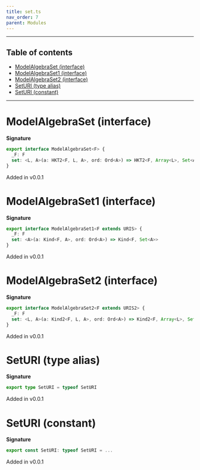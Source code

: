 ```yaml
---
title: set.ts
nav_order: 7
parent: Modules
---
```


---

<h2 class="text-delta">Table of contents</h2>

- [ModelAlgebraSet (interface)](#modelalgebraset-interface)
- [ModelAlgebraSet1 (interface)](#modelalgebraset1-interface)
- [ModelAlgebraSet2 (interface)](#modelalgebraset2-interface)
- [SetURI (type alias)](#seturi-type-alias)
- [SetURI (constant)](#seturi-constant)

---

# ModelAlgebraSet (interface)

**Signature**

```ts
export interface ModelAlgebraSet<F> {
  _F: F
  set: <L, A>(a: HKT2<F, L, A>, ord: Ord<A>) => HKT2<F, Array<L>, Set<A>>
}
```

Added in v0.0.1

# ModelAlgebraSet1 (interface)

**Signature**

```ts
export interface ModelAlgebraSet1<F extends URIS> {
  _F: F
  set: <A>(a: Kind<F, A>, ord: Ord<A>) => Kind<F, Set<A>>
}
```

Added in v0.0.1

# ModelAlgebraSet2 (interface)

**Signature**

```ts
export interface ModelAlgebraSet2<F extends URIS2> {
  _F: F
  set: <L, A>(a: Kind2<F, L, A>, ord: Ord<A>) => Kind2<F, Array<L>, Set<A>>
}
```

Added in v0.0.1

# SetURI (type alias)

**Signature**

```ts
export type SetURI = typeof SetURI
```

Added in v0.0.1

# SetURI (constant)

**Signature**

```ts
export const SetURI: typeof SetURI = ...
```

Added in v0.0.1
